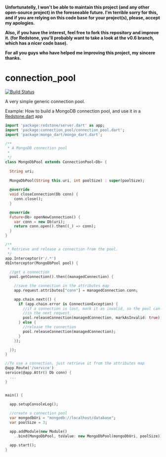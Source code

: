 **Unfortunatelly, I won't be able to maintain this project (and any other open-source project) in the foreseeable future. I'm terrible sorry for this, and if you are relying on this code base for your project(s), please, accept my apologies.** 

**Also, if you have the interest, feel free to fork this repository and improve it. (for Redstone, you'll probably want to take a look at the v0.6 branch, which has a nicer code base).**

**For all you guys who have helped me improving this project, my sincere thanks.**

connection_pool
===============

[![Build Status](https://drone.io/github.com/luizmineo/connection_pool/status.png)](https://drone.io/github.com/luizmineo/connection_pool/latest)

A very simple generic connection pool.

Example: How to build a MongoDB connection pool, and use it in a [Redstone.dart](http://luizmineo.github.io/redstone.dart) app

```dart
import 'package:redstone/server.dart' as app;
import 'package:connection_pool/connection_pool.dart';
import 'package:mongo_dart/mongo_dart.dart';

/**
 * A MongoDB connection pool
 *
 */
class MongoDbPool extends ConnectionPool<Db> {
  
  String uri;
  
  MongoDbPool(String this.uri, int poolSize) : super(poolSize);
  
  @override
  void closeConnection(Db conn) {
    conn.close();
  }

  @override
  Future<Db> openNewConnection() {
    var conn = new Db(uri);
    return conn.open().then((_) => conn);
  }
}

/**
 * Retrieve and release a connection from the pool. 
 */
app.Interceptor(r'/.*')
dbInterceptor(MongoDbPool pool) {
 
  //get a connection
  pool.getConnection().then((managedConnection) {

    //save the connection in the attributes map
    app.request.attributes["conn"] = managedConnection.conn;

    app.chain.next(() {
      if (app.chain.error is ConnectionException) {
        //if a connection is lost, mark it as invalid, so the pool can reopen it
        //in the next request
        pool.releaseConnection(managedConnection, markAsInvalid: true);
      } else {
        //release the connection
        pool.releaseConnection(managedConnection);
      }
    });

  });
}

//To use a connection, just retrieve it from the attributes map
@app.Route('/service')
service(@app.Attr() Db conn) {
  ...
}


main() {

  app.setupConsoleLog();
  
  //create a connection pool
  var mongodbUri = "mongodb://localhost/database";
  var poolSize = 3;

  app.addModule(new Module()
    ..bind(MongoDbPool, toValue: new MongoDbPool(mongoDbUri, poolSize)));

  app.start();
}
``` 
